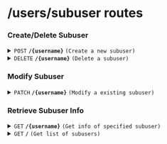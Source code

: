 # /users/subuser routes

### Create/Delete Subuser

<details>
<summary><code>POST</code> <code><b>/{username}</b></code> <code>(Create a new subuser)</code></summary>

##### Headers

> | key           | value          | description   |
> | ------------- | -------------- | ------------- |
> | Authorization | `Bearer token` | The jwt token |

##### Body (application/json or application/x-www-form-urlencoded)

> | key    | required | data type | description                                       |
> | ------ | -------- | --------- | ------------------------------------------------- |
> | avatar | false    | string    | Avatar url                                        |
> | gender | true     | string    | Gender                                            |
> | birth  | true     | string    | Birth date (format: YYYY-MM-DD _e.g._ 2003-01-01) |

##### Responses

> | http code | content-type       | response                                   |
> | --------- | ------------------ | ------------------------------------------ |
> | `200`     | `application/json` | `Ok`                                       |
> | `400`     | `text/plain`       | `missing required fields`                  |
> | `500`     | `application/json` | `{"message": "message", "error", "error"}` |

</details>

<details>
<summary><code>DELETE</code> <code><b>/{username}</b></code> <code>(Delete a subuser)</code></summary>

##### Headers

> | key           | value          | description   |
> | ------------- | -------------- | ------------- |
> | Authorization | `Bearer token` | The jwt token |

##### Responses

> | http code | content-type       | response                                   |
> | --------- | ------------------ | ------------------------------------------ |
> | `200`     | `application/json` | `Deleted`                                  |
> | `500`     | `text/plain`       | `{"message": "message", "error", "error"}` |

</details>

### Modify Subuser

<details>
<summary><code>PATCH</code> <code><b>/{username}</b></code> <code>(Modify a existing subuser)</code></summary>

##### Headers

> | key           | value          | description   |
> | ------------- | -------------- | ------------- |
> | Authorization | `Bearer token` | The jwt token |

##### Body (application/json or application/x-www-form-urlencoded)

At least provide one of the following.

> | key    | required | data type | description    |
> | ------ | -------- | --------- | -------------- |
> | avatar | false    | string    | New avatar url |
> | name   | false    | string    | New name       |
> | gender | false    | string    | New gender     |
> | birth  | false    | string    | New birth      |

##### Responses

> | http code | content-type       | response        |
> | --------- | ------------------ | --------------- |
> | `200`     | `application/json` | `Ok`            |
> | `400`     | `text/plain`       | `error message` |

</details>

### Retrieve Subuser Info

<details>
<summary><code>GET</code> <code><b>/{username}</b></code> <code>(Get info of specified subuser)</code></summary>

##### Responses

> | http code | content-type       | response                                                                                                |
> | --------- | ------------------ | ------------------------------------------------------------------------------------------------------- |
> | `200`     | `application/json` | `{"email": "mail@mail.com", "avatar": "https://...", "name": "name", gender: "F", "birth": "2000-1-1"}` |
> | `400`     | `text/plain`       | `error message`                                                                                         |

</details>

<details>
<summary><code>GET</code> <code><b>/</b></code> <code>(Get list of subusers)</code></summary>

##### Responses

```typescript
type User = {
  name: string
  avatar: string
}
```

> | http code | content-type       | response        |
> | --------- | ------------------ | --------------- |
> | `200`     | `application/json` | `{User[]}`      |
> | `400`     | `text/plain`       | `error message` |

</details>
